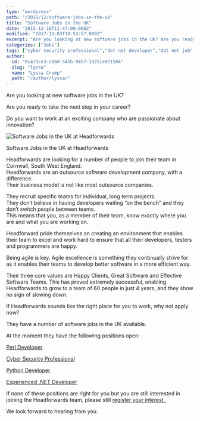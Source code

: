 ```yaml
---
type: "wordpress"
path: "/2015/12/software-jobs-in-the-uk"
title: "Software Jobs in the UK"
date: "2015-12-16T11:47:09.000Z"
modified: "2017-11-03T10:53:57.000Z"
excerpt: "Are you looking at new software jobs in the UK? Are you ready to take the next step in your career? Do you want to work at an exciting company who are passionate about innovation?   Headforwards are looking for a number of people to join their team in Cornwall, South West England. Headforwards are …"
categories: ["Jobs"]
tags: ["cyber security professional","dot net developer","dot net job","Headforwards","outsource software developer","Perl","perl developer","perl job","Python","python job","software job","software jobs","software jobs uk"]
author:
  id: "0c471ce3-c08d-545b-9457-33251e971504"
  slug: "lyssa"
  name: "Lyssa Crump"
  path: "/author/lyssa/"
---
```

Are you looking at new software jobs in the UK?

Are you ready to take the next step in your career?

Do you want to work at an exciting company who are passionate about innovation?

![Software Jobs in the UK at Headforwards ](/wp-content/uploads/2015/12/Headforwards-team-at-30.jpg)

Software Jobs in the UK at Headforwards

Headforwards are looking for a number of people to join their team in Cornwall, South West England.  
Headforwards are an outsource software development company, with a difference.  
Their business model is not like most outsource companies.

They recruit specific teams for individual, long term projects.  
They don’t believe in having developers waiting “on the bench” and they don’t switch people between teams.  
This means that you, as a member of their team, know exactly where you are and what you are working on.

Headforward pride themselves on creating an environment that enables their team to excel and work hard to ensure that all their developers, testers and programmers are happy.

Being agile is key. Agile excellence is something they continually strive for as it enables their teams to develop better software in a more efficient way.

Their three core values are Happy Clients, Great Software and Effective Software Teams. This has proved extremely successful, enabling Headforwards to grow to a team of 60 people in just 4 years, and they show no sign of slowing down.

If Headforwards sounds like the right place for you to work, why not apply now?

They have a number of software jobs in the UK available.

At the moment they have the following positions open:

[Perl Developer](http://www.headforwards.com/careers/perl-developer/)

[Cyber Security Professional](http://www.headforwards.com/careers/cyber-security-professional/)

[Python Developer](http://www.headforwards.com/careers/python-developer/)

[Experienced .NET Developer](http://www.headforwards.com/careers/net-developer/)

If none of these positions are right for you but you are still interested in joining the Headforwards team, please still [register your interest. ](http://www.headforwards.com/careers/application-form/)

We look forward to hearing from you.